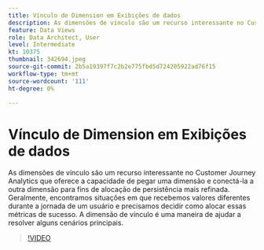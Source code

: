```yaml
---
title: Vínculo de Dimension em Exibições de dados
description: As dimensões de vínculo são um recurso interessante no Customer Journey Analytics que oferece a capacidade de pegar uma dimensão e conectá-la a outra dimensão de... (as descrições devem ter entre 60 e 160 caracteres)
feature: Data Views
role: Data Architect, User
level: Intermediate
kt: 10375
thumbnail: 342694.jpeg
source-git-commit: 2b5a19397f7c2b2e775fbd5d724205922ad76f15
workflow-type: tm+mt
source-wordcount: '111'
ht-degree: 0%

---
```



# Vínculo de Dimension em Exibições de dados

As dimensões de vínculo são um recurso interessante no Customer Journey Analytics que oferece a capacidade de pegar uma dimensão e conectá-la a outra dimensão para fins de alocação de persistência mais refinada. Geralmente, encontramos situações em que recebemos valores diferentes durante a jornada de um usuário e precisamos decidir como alocar essas métricas de sucesso. A dimensão de vínculo é uma maneira de ajudar a resolver alguns cenários principais.

>[!VIDEO](https://video.tv.adobe.com/v/342694/?quality=12&learn=on)
